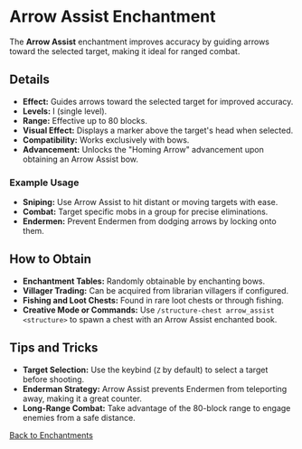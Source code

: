 # Arrow Assist Enchantment

The **Arrow Assist** enchantment improves accuracy by guiding arrows toward the selected target, making it ideal for ranged combat.

## Details

- **Effect:** Guides arrows toward the selected target for improved accuracy.
- **Levels:** I (single level).
- **Range:** Effective up to 80 blocks.
- **Visual Effect:** Displays a marker above the target's head when selected.
- **Compatibility:** Works exclusively with bows.
- **Advancement:** Unlocks the "Homing Arrow" advancement upon obtaining an Arrow Assist bow.

### Example Usage

- **Sniping:** Use Arrow Assist to hit distant or moving targets with ease.
- **Combat:** Target specific mobs in a group for precise eliminations.
- **Endermen:** Prevent Endermen from dodging arrows by locking onto them.

## How to Obtain

- **Enchantment Tables:** Randomly obtainable by enchanting bows.
- **Villager Trading:** Can be acquired from librarian villagers if configured.
- **Fishing and Loot Chests:** Found in rare loot chests or through fishing.
- **Creative Mode or Commands:** Use `/structure-chest arrow_assist <structure>` to spawn a chest with an Arrow Assist enchanted book.

## Tips and Tricks

- **Target Selection:** Use the keybind (`Z` by default) to select a target before shooting.
- **Enderman Strategy:** Arrow Assist prevents Endermen from teleporting away, making it a great counter.
- **Long-Range Combat:** Take advantage of the 80-block range to engage enemies from a safe distance.

[Back to Enchantments](../README.md#✨-available-enchantments)
